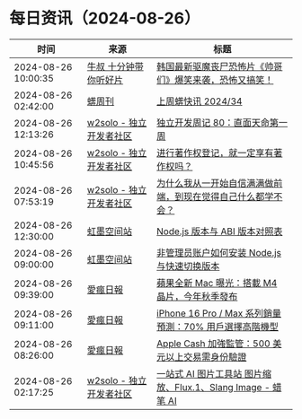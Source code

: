 ﻿# 每日资讯（2024-08-26）

|时间|来源|标题|
|---|---|---|
|2024-08-26 10:00:35|[牛叔 十分钟带你听好片](https://getpodcast.xyz/data/ximalaya/11534451.xml)|[韩国最新驱魔丧尸恐怖片《帅哥们》爆笑来袭，恐怖又搞笑！](https://www.ximalaya.com/sound/751754313)|
|2024-08-26 02:42:00|[蠎周刊](https://weekly.pychina.org/feeds/all.atom.xml)|[上周蠎快讯 2024/34](https://weekly.pychina.org/pyrecap/pyrw-2434.html)|
|2024-08-26 12:13:26|[w2solo - 独立开发者社区](https://w2solo.com/topics/feed)|[独立开发周记 80：直面天命第一周](https://w2solo.com/topics/4964)|
|2024-08-26 10:45:56|[w2solo - 独立开发者社区](https://w2solo.com/topics/feed)|[进行著作权登记，就一定享有著作权吗？](https://w2solo.com/topics/4963)|
|2024-08-26 07:53:19|[w2solo - 独立开发者社区](https://w2solo.com/topics/feed)|[为什么我从一开始自信满满做前端，到现在觉得自己什么都学不会？](https://w2solo.com/topics/4962)|
|2024-08-26 12:30:00|[虹墨空间站](https://www.imaegoo.com/atom.xml)|[Node.js 版本与 ABI 版本对照表](https://www.imaegoo.com/2024/nodejs-abi-version/)|
|2024-08-26 09:00:00|[虹墨空间站](https://www.imaegoo.com/atom.xml)|[非管理员账户如何安装 Node.js 与快速切换版本](https://www.imaegoo.com/2024/setup-nodejs-without-admin/)|
|2024-08-26 09:39:00|[愛瘋日報](http://www.iphonetaiwan.org/feeds/posts/default)|[蘋果全新 Mac 曝光：搭載 M4 晶片，今年秋季發布](https://www.iphonetaiwan.org/2024/08/m4-chip-mac-2024-release.html)|
|2024-08-26 09:11:00|[愛瘋日報](http://www.iphonetaiwan.org/feeds/posts/default)|[iPhone 16 Pro / Max 系列銷量預測：70% 用戶選擇高階機型](https://www.iphonetaiwan.org/2024/08/iphone16-pro-max-sales-prediction.html)|
|2024-08-26 08:26:00|[愛瘋日報](http://www.iphonetaiwan.org/feeds/posts/default)|[Apple Cash 加強監管：500 美元以上交易需身份驗證](https://www.iphonetaiwan.org/2024/08/apple-cash-verification-rules.html)|
|2024-08-26 02:17:25|[w2solo - 独立开发者社区](https://w2solo.com/topics/feed)|[一站式 AI 图片工具站 图片缩放、Flux.1、Slang Image - 蜡笔 AI](https://w2solo.com/topics/4961)|
